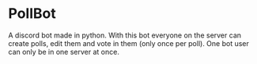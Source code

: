 # PollBot
A discord bot made in python.
With this bot everyone on the server can create polls, edit them and vote in them (only once per poll).
One bot user can only be in one server at once.

